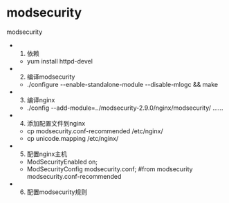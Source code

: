 # modsecurity
modsecurity


* 1. 依赖
  * yum install httpd-devel
  
* 2. 编译modsecurity
  * ./configure --enable-standalone-module --disable-mlogc && make
  
* 3. 编译nginx
  * ./config --add-module=../modsecurity-2.9.0/nginx/modsecurity/ ......

* 4. 添加配置文件到nginx
  * cp modsecurity.conf-recommended /etc/nginx/
  * cp unicode.mapping /etc/nginx/
  
* 5. 配置nginx主机
  * ModSecurityEnabled on;
  * ModSecurityConfig modsecurity.conf;           #from modsecurity modsecurity.conf-recommended
  
* 6. 配置modsecurity规则
  
